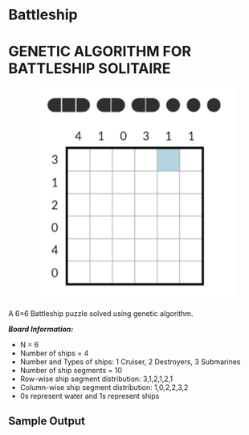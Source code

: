 # Battleship 
# **GENETIC ALGORITHM FOR BATTLESHIP SOLITAIRE**
<p align="center"><img src="https://github.com/A-nn-e/Battleship/blob/main/Ritika%20Pahwa/Battleships-Puzzle.png" width=400/></p>

A 6×6 Battleship puzzle solved using genetic algorithm.

***Board Information:***
- N = 6
- Number of ships = 4
- Number and Types of ships: 1 Cruiser, 2 Destroyers, 3 Submarines
- Number of ship segments = 10
- Row-wise ship segment distribution: 3,1,2,1,2,1
- Column-wise ship segment distribution: 1,0,2,2,3,2
- 0s represent water and 1s represent ships

## Sample Output

